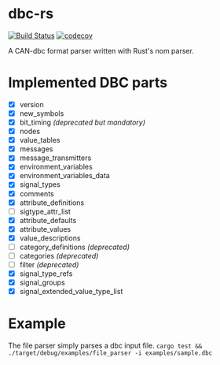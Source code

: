 # dbc-rs
[![Build Status](https://travis-ci.org/marcelbuesing/can-dbc.svg?branch=dev)](https://travis-ci.org/marcelbuesing/can-dbc)
[![codecov](https://codecov.io/gh/marcelbuesing/can-dbc/branch/dev/graph/badge.svg)](https://codecov.io/gh/marcelbuesing/dbc-rs)

A CAN-dbc format parser written with Rust's nom parser.

# Implemented DBC parts

- [x] version
- [x] new_symbols
- [x] bit_timing *(deprecated but mandatory)*
- [x] nodes
- [x] value_tables
- [x] messages
- [x] message_transmitters
- [x] environment_variables
- [x] environment_variables_data
- [x] signal_types
- [x] comments
- [x] attribute_definitions
- [ ] sigtype_attr_list
- [x] attribute_defaults
- [x] attribute_values
- [x] value_descriptions
- [ ] category_definitions *(deprecated)*
- [ ] categories *(deprecated)*
- [ ] filter *(deprecated)*
- [x] signal_type_refs
- [x] signal_groups
- [x] signal_extended_value_type_list
# Example
The file parser simply parses a dbc input file.
`cargo test && ./target/debug/examples/file_parser -i examples/sample.dbc`